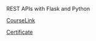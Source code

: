 REST APIs with Flask and Python

[CourseLink](https://www.udemy.com/course/rest-api-flask-and-python/)

[Сertificate](https://www.udemy.com/certificate/UC-b7b9f9d8-960b-4479-b82e-f0572236d290/)